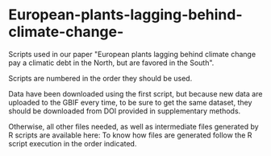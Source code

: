 # European-plants-lagging-behind-climate-change-
Scripts used in our paper "European plants lagging behind climate change pay a climatic debt in the North, but are favored in the South".

Scripts are numbered in the order they should be used.

Data have been downloaded using the first script, but because new data are uploaded to the GBIF every time, to be sure to get the same dataset, they should be downloaded from DOI provided in supplementary methods.

Otherwise, all other files needed, as well as intermediate files generated by R scripts are available here:
To know how files are generated follow the R script execution in the order indicated.

